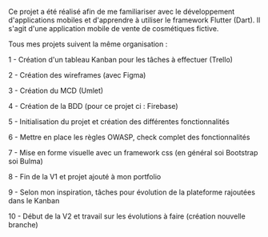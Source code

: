 Ce projet a été réalisé afin de me familiariser avec le développement d'applications mobiles et d'apprendre à utiliser le framework Flutter (Dart). Il s'agit d'une application mobile de vente de cosmétiques fictive. 

Tous mes projets suivent la même organisation : 

1 - Création d'un tableau Kanban pour les tâches à effectuer (Trello)

2 - Création des wireframes (avec Figma)

3 - Création du MCD (Umlet)

4 - Création de la BDD (pour ce projet ci : Firebase) 

5 - Initialisation du projet et création des différentes fonctionnalités

6 - Mettre en place les règles OWASP, check complet des fonctionnalités

7 - Mise en forme visuelle avec un framework css (en général soi Bootstrap soi Bulma)

8 - Fin de la V1 et projet ajouté à mon portfolio

9 - Selon mon inspiration, tâches pour évolution de la plateforme rajoutées dans le Kanban

10 - Début de la V2 et travail sur les évolutions à faire (création nouvelle branche)
